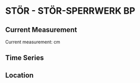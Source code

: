 # STÖR - STÖR-SPERRWERK BP

## Current Measurement

Current measurement: <Value topic="rivers/pegel-online/STOER/STOER-SPERRWERK-BP/measurementValue"/> cm

## Time Series

<TimeSeries topic="rivers/pegel-online/STOER/STOER-SPERRWERK-BP/measurementValue" period="week" />

## Location

<WorldMap>
  <Marker lat="53.8261482883147" lon="9.401400447906958" labelTopic="rivers/pegel-online/STOER/STOER-SPERRWERK-BP/measurementValue" />
</WorldMap>
